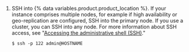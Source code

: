 1. SSH into {% data variables.product.product_location %}. If your instance comprises multiple nodes, for example if high availability or geo-replication are configured, SSH into the primary node. If you use a cluster, you can SSH into any node. For more information about SSH access, see "[Accessing the administrative shell (SSH)](/admin/configuration/accessing-the-administrative-shell-ssh)."

   ```shell
   $ ssh -p 122 admin@HOSTNAME
   ```
